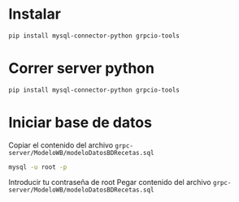 # Instalar

```bash
pip install mysql-connector-python grpcio-tools
```

# Correr server python

```bash
pip install mysql-connector-python grpcio-tools
```

# Iniciar base de datos

Copiar el contenido del archivo `grpc-server/ModeloWB/modeloDatosBDRecetas.sql`

```bash
mysql -u root -p
```

Introducir tu contraseña de root
Pegar contenido del archivo `grpc-server/ModeloWB/modeloDatosBDRecetas.sql`
